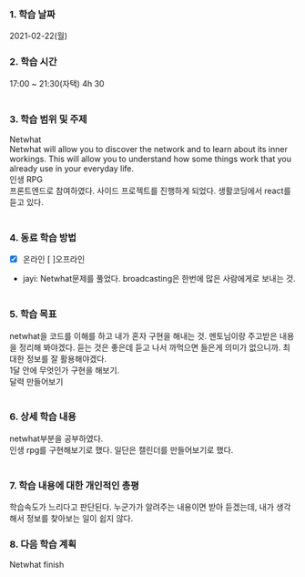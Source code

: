 ### 1. 학습 날짜 
2021-02-22(월)
​
### 2. 학습 시간
17:00 ~ 21:30(자택) 4h 30 <br>
​
### 3. 학습 범위 및 주제
Netwhat <br>
Netwhat will allow you to discover the network and to learn about its inner workings. This will allow you to understand how some things work that you already use in your everyday life.<br>
인생 RPG <br>
프론트엔드로 참여하였다. 사이드 프로젝트를 진행하게 되었다. 생활코딩에서 react를 듣고 있다.<br>
​
### 4. 동료 학습 방법 
- [x] 온라인 [ ]오프라인 <br>
- jayi: Netwhat문제를 풀었다. broadcasting은 한번에 많은 사람에게로 보내는 것. <br>
​
### 5. 학습 목표
netwhat을 코드를 이해를 하고 내가 혼자 구현을 해내는 것. 멘토님이랑 주고받은 내용을 정리해 봐야겠다. 듣는 것은 좋은데 듣고 나서 까먹으면 들은게 의미가 없으니까. 최대한 정보를 잘 활용해야겠다.<br>
1달 안에 무엇인가 구현을 해보기.<br>
달력 만들어보기<br>
​
### 6. 상세 학습 내용
netwhat부분을 공부하였다.<br>
인생 rpg를 구현해보기로 했다. 일단은 캘린더를 만들어보기로 했다.<br>
​
### 7. 학습 내용에 대한 개인적인 총평
학습속도가 느리다고 판단된다. 누군가가 알려주는 내용이면 받아 듣겠는데, 내가 생각해서 정보를 찾아보는 일이 쉽지 않다.
​
### 8. 다음 학습 계획
Netwhat finish